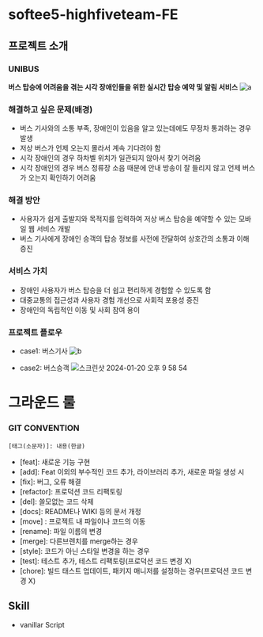 # softee5-highfiveteam-FE

## 프로젝트 소개

### **UNIBUS**

**버스 탑승에 어려움을 겪는 시각 장애인들을 위한 실시간 탑승 예약 및 알림 서비스**
![a](https://github.com/softeerbootcamp-3rd/softee5-highfiveteam-FE/assets/39684697/5cdbcd7f-d02b-4208-bc57-624f57a7c25c)



### 해결하고 싶은 문제(배경)

-   버스 기사와의 소통 부족, 장애인이 있음을 알고 있는데에도 무정차 통과하는 경우 발생
-   저상 버스가 언제 오는지 몰라서 계속 기다려야 함
-   시각 장애인의 경우 하차벨 위치가 일관되지 않아서 찾기 어려움
-   시각 장애인의 경우 버스 정류장 소음 때문에 안내 방송이 잘 들리지 않고 언제 버스가 오는지 확인하기 어려움

### 해결 방안

-   사용자가 쉽게 출발지와 목적지를 입력하여 저상 버스 탑승을 예약할 수 있는 모바일 웹 서비스 개발
-   버스 기사에게 장애인 승객의 탑승 정보를 사전에 전달하여 상호간의 소통과 이해 증진

### 서비스 가치

-   장애인 사용자가 버스 탑승을 더 쉽고 편리하게 경험할 수 있도록 함
-   대중교통의 접근성과 사용자 경험 개선으로 사회적 포용성 증진
-   장애인의 독립적인 이동 및 사회 참여 용이

### 프로젝트 플로우

-   case1: 버스기사
![b](https://github.com/softeerbootcamp-3rd/softee5-highfiveteam-FE/assets/39684697/fcd7b0d5-9b29-4614-8e8a-99a9b35cad51)



-   case2: 버스승객
![스크린샷 2024-01-20 오후 9 58 54](https://github.com/softeerbootcamp-3rd/softee5-highfiveteam-FE/assets/39684697/0a7ad5e4-c08b-4b32-adf2-e4a0c13c48d8)



# 그라운드 룰

### GIT CONVENTION

`[태그(소문자)]: 내용(한글)`

-   [feat]: 새로운 기능 구현
-   [add]: Feat 이외의 부수적인 코드 추가, 라이브러리 추가, 새로운 파일 생성 시
-   [fix]: 버그, 오류 해결
-   [refactor]: 프로덕션 코드 리팩토링
-   [del]: 쓸모없는 코드 삭제
-   [docs]: README나 WIKI 등의 문서 개정
-   [move] : 프로젝트 내 파일이나 코드의 이동
-   [rename]: 파일 이름의 변경
-   [merge]: 다른브렌치를 merge하는 경우
-   [style]: 코드가 아닌 스타일 변경을 하는 경우
-   [test]: 테스트 추가, 테스트 리팩토링(프로덕션 코드 변경 X)
-   [chore]: 빌드 태스트 업데이트, 패키지 매니저를 설정하는 경우(프로덕션 코드 변경 X)

## Skill

-   vanillar Script
